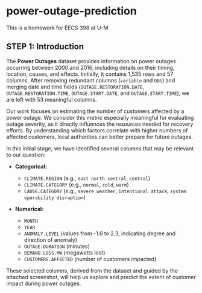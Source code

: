 # power-outage-prediction
This is a homework for EECS 398 at U-M

## STEP 1: Introduction

The **Power Outages** dataset provides information on power outages occurring between 2000 and 2016, including details on their timing, location, causes, and effects. Initially, it contains 1,535 rows and 57 columns. After removing redundant columns (`variable` and `OBS`) and merging date and time fields (`OUTAGE.RESTORATION.DATE`, `OUTAGE.RESTORATION.TIME`, `OUTAGE.START.DATE`, and `OUTAGE.START.TIME`), we are left with 53 meaningful columns.

Our work focuses on estimating the number of customers affected by a power outage. We consider this metric especially meaningful for evaluating outage severity, as it directly influences the resources needed for recovery efforts. By understanding which factors correlate with higher numbers of affected customers, local authorities can better prepare for future outages.

In this initial stage, we have identified several columns that may be relevant to our question:

- **Categorical:**  
  - `CLIMATE.REGION` (e.g., `east north central`, `central`)  
  - `CLIMATE.CATEGORY` (e.g., `normal`, `cold`, `warm`)  
  - `CAUSE.CATEGORY` (e.g., `severe weather`, `intentional attack`, `system operability disruption`)

- **Numerical:**  
  - `MONTH`  
  - `YEAR`  
  - `ANOMALY.LEVEL` (values from -1.6 to 2.3, indicating degree and direction of anomaly)  
  - `OUTAGE.DURATION` (minutes)  
  - `DEMAND.LOSS.MW` (megawatts lost)  
  - `CUSTOMERS.AFFECTED` (number of customers impacted)

These selected columns, derived from the dataset and guided by the attached screenshot, will help us explore and predict the extent of customer impact during power outages.
